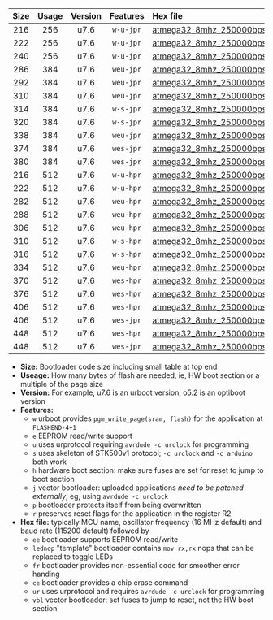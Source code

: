 |Size|Usage|Version|Features|Hex file|
|:-:|:-:|:-:|:-:|:--|
|216|256|u7.6|`w-u-jpr`|[atmega32_8mhz_250000bps_ur_vbl.hex](https://raw.githubusercontent.com/stefanrueger/urboot/main/atmega32_8mhz_250000bps_ur_vbl.hex)|
|222|256|u7.6|`w-u-jpr`|[atmega32_8mhz_250000bps_lednop_ur_vbl.hex](https://raw.githubusercontent.com/stefanrueger/urboot/main/atmega32_8mhz_250000bps_lednop_ur_vbl.hex)|
|240|256|u7.6|`w-u-jpr`|[atmega32_8mhz_250000bps_lednop_fr_ur_vbl.hex](https://raw.githubusercontent.com/stefanrueger/urboot/main/atmega32_8mhz_250000bps_lednop_fr_ur_vbl.hex)|
|286|384|u7.6|`weu-jpr`|[atmega32_8mhz_250000bps_ee_ur_vbl.hex](https://raw.githubusercontent.com/stefanrueger/urboot/main/atmega32_8mhz_250000bps_ee_ur_vbl.hex)|
|292|384|u7.6|`weu-jpr`|[atmega32_8mhz_250000bps_ee_lednop_ur_vbl.hex](https://raw.githubusercontent.com/stefanrueger/urboot/main/atmega32_8mhz_250000bps_ee_lednop_ur_vbl.hex)|
|310|384|u7.6|`weu-jpr`|[atmega32_8mhz_250000bps_ee_lednop_fr_ur_vbl.hex](https://raw.githubusercontent.com/stefanrueger/urboot/main/atmega32_8mhz_250000bps_ee_lednop_fr_ur_vbl.hex)|
|314|384|u7.6|`w-s-jpr`|[atmega32_8mhz_250000bps_vbl.hex](https://raw.githubusercontent.com/stefanrueger/urboot/main/atmega32_8mhz_250000bps_vbl.hex)|
|320|384|u7.6|`w-s-jpr`|[atmega32_8mhz_250000bps_lednop_vbl.hex](https://raw.githubusercontent.com/stefanrueger/urboot/main/atmega32_8mhz_250000bps_lednop_vbl.hex)|
|338|384|u7.6|`weu-jpr`|[atmega32_8mhz_250000bps_ee_lednop_fr_ce_ur_vbl.hex](https://raw.githubusercontent.com/stefanrueger/urboot/main/atmega32_8mhz_250000bps_ee_lednop_fr_ce_ur_vbl.hex)|
|374|384|u7.6|`wes-jpr`|[atmega32_8mhz_250000bps_ee_vbl.hex](https://raw.githubusercontent.com/stefanrueger/urboot/main/atmega32_8mhz_250000bps_ee_vbl.hex)|
|380|384|u7.6|`wes-jpr`|[atmega32_8mhz_250000bps_ee_lednop_vbl.hex](https://raw.githubusercontent.com/stefanrueger/urboot/main/atmega32_8mhz_250000bps_ee_lednop_vbl.hex)|
|216|512|u7.6|`w-u-hpr`|[atmega32_8mhz_250000bps_ur.hex](https://raw.githubusercontent.com/stefanrueger/urboot/main/atmega32_8mhz_250000bps_ur.hex)|
|222|512|u7.6|`w-u-hpr`|[atmega32_8mhz_250000bps_lednop_ur.hex](https://raw.githubusercontent.com/stefanrueger/urboot/main/atmega32_8mhz_250000bps_lednop_ur.hex)|
|282|512|u7.6|`weu-hpr`|[atmega32_8mhz_250000bps_ee_ur.hex](https://raw.githubusercontent.com/stefanrueger/urboot/main/atmega32_8mhz_250000bps_ee_ur.hex)|
|288|512|u7.6|`weu-hpr`|[atmega32_8mhz_250000bps_ee_lednop_ur.hex](https://raw.githubusercontent.com/stefanrueger/urboot/main/atmega32_8mhz_250000bps_ee_lednop_ur.hex)|
|306|512|u7.6|`weu-hpr`|[atmega32_8mhz_250000bps_ee_lednop_fr_ur.hex](https://raw.githubusercontent.com/stefanrueger/urboot/main/atmega32_8mhz_250000bps_ee_lednop_fr_ur.hex)|
|310|512|u7.6|`w-s-hpr`|[atmega32_8mhz_250000bps.hex](https://raw.githubusercontent.com/stefanrueger/urboot/main/atmega32_8mhz_250000bps.hex)|
|316|512|u7.6|`w-s-hpr`|[atmega32_8mhz_250000bps_lednop.hex](https://raw.githubusercontent.com/stefanrueger/urboot/main/atmega32_8mhz_250000bps_lednop.hex)|
|334|512|u7.6|`weu-hpr`|[atmega32_8mhz_250000bps_ee_lednop_fr_ce_ur.hex](https://raw.githubusercontent.com/stefanrueger/urboot/main/atmega32_8mhz_250000bps_ee_lednop_fr_ce_ur.hex)|
|370|512|u7.6|`wes-hpr`|[atmega32_8mhz_250000bps_ee.hex](https://raw.githubusercontent.com/stefanrueger/urboot/main/atmega32_8mhz_250000bps_ee.hex)|
|376|512|u7.6|`wes-hpr`|[atmega32_8mhz_250000bps_ee_lednop.hex](https://raw.githubusercontent.com/stefanrueger/urboot/main/atmega32_8mhz_250000bps_ee_lednop.hex)|
|406|512|u7.6|`wes-hpr`|[atmega32_8mhz_250000bps_ee_lednop_fr.hex](https://raw.githubusercontent.com/stefanrueger/urboot/main/atmega32_8mhz_250000bps_ee_lednop_fr.hex)|
|406|512|u7.6|`wes-jpr`|[atmega32_8mhz_250000bps_ee_lednop_fr_vbl.hex](https://raw.githubusercontent.com/stefanrueger/urboot/main/atmega32_8mhz_250000bps_ee_lednop_fr_vbl.hex)|
|448|512|u7.6|`wes-hpr`|[atmega32_8mhz_250000bps_ee_lednop_fr_ce.hex](https://raw.githubusercontent.com/stefanrueger/urboot/main/atmega32_8mhz_250000bps_ee_lednop_fr_ce.hex)|
|448|512|u7.6|`wes-jpr`|[atmega32_8mhz_250000bps_ee_lednop_fr_ce_vbl.hex](https://raw.githubusercontent.com/stefanrueger/urboot/main/atmega32_8mhz_250000bps_ee_lednop_fr_ce_vbl.hex)|

- **Size:** Bootloader code size including small table at top end
- **Useage:** How many bytes of flash are needed, ie, HW boot section or a multiple of the page size
- **Version:** For example, u7.6 is an urboot version, o5.2 is an optiboot version
- **Features:**
  + `w` urboot provides `pgm_write_page(sram, flash)` for the application at `FLASHEND-4+1`
  + `e` EEPROM read/write support
  + `u` uses urprotocol requiring `avrdude -c urclock` for programming
  + `s` uses skeleton of STK500v1 protocol; `-c urclock` and `-c arduino` both work
  + `h` hardware boot section: make sure fuses are set for reset to jump to boot section
  + `j` vector bootloader: uploaded applications *need to be patched externally*, eg, using `avrdude -c urclock`
  + `p` bootloader protects itself from being overwritten
  + `r` preserves reset flags for the application in the register R2
- **Hex file:** typically MCU name, oscillator frequency (16 MHz default) and baud rate (115200 default) followed by
  + `ee` bootloader supports EEPROM read/write
  + `lednop` "template" bootloader contains `mov rx,rx` nops that can be replaced to toggle LEDs
  + `fr` bootloader provides non-essential code for smoother error handing
  + `ce` bootloader provides a chip erase command
  + `ur` uses urprotocol and requires `avrdude -c urclock` for programming
  + `vbl` vector bootloader: set fuses to jump to reset, not the HW boot section
